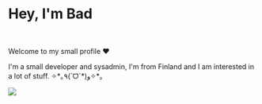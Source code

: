 <h1>Hey, I'm Bad</h1>
<br>
<p>Welcome to my small profile ❤</p>
<p>I'm a small developer and sysadmin, I'm from Finland and I am interested in a lot of stuff. ✧*｡٩(ˊᗜˋ*)و✧*｡</p>

<a href="https://github.com/yesbad">
  <img src="https://github-readme-stats.vercel.app/api?username=yesbad&show_icons=true&hide_border=true&theme=dark" />
</a>
